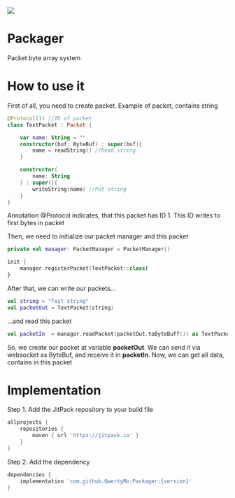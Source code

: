 [![](https://jitpack.io/v/QwertyMo/Packager.svg)](https://jitpack.io/#QwertyMo/Packager)

# Packager
Packet byte array system

# How to use it
First of all, you need to create packet. Example of packet, contains string 


```kotlin
@Protocol(1) //ID of packet
class TextPacket : Packet {

    var name: String = ""
    constructor(buf: ByteBuf) : super(buf){
        name = readString() //Read string 
    }

    constructor(
        name: String
    ) : super(){
        writeString(name) //Put string
    }
}
```

Annotation @Protocol indicates, that this packet has ID 1. This ID writes to first bytes in packet

Then, we need to initialize our packet manager and this packet 

```kotlin
private val manager: PacketManager = PacketManager()

init {
    manager.registerPacket(TextPacket::class)
}
```

After that, we can write our packets...

```kotlin
val string = "Test string"
val packetOut = TextPacket(string)
```

...and read this packet

```kotlin
val packetIn  = manager.readPacket(packetOut.toByteBuff()) as TextPacket
```

So, we create our packet at variable **packetOut**. We can send it via websocket as ByteBuf, and receive it in **packetIn**. Now, we can get all data, contains in this packet

# Implementation

Step 1. Add the JitPack repository to your build file

```gradle
allprojects {
    repositories {
        maven { url 'https://jitpack.io' }
    }
}
```

Step 2. Add the dependency

```gradle
dependencies {
    implementation 'com.github.QwertyMo:Packager:{version}'
}
```
